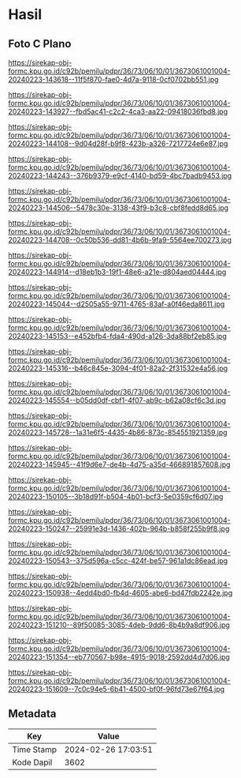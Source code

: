 # Hasil

## Foto C Plano

https://sirekap-obj-formc.kpu.go.id/c92b/pemilu/pdpr/36/73/06/10/01/3673061001004-20240223-143618--11f5f870-fae0-4d7a-9118-0cf0702bb551.jpg

https://sirekap-obj-formc.kpu.go.id/c92b/pemilu/pdpr/36/73/06/10/01/3673061001004-20240223-143927--fbd5ac41-c2c2-4ca3-aa22-09418036fbd8.jpg

https://sirekap-obj-formc.kpu.go.id/c92b/pemilu/pdpr/36/73/06/10/01/3673061001004-20240223-144108--9d04d28f-b9f8-423b-a326-7217724e6e87.jpg

https://sirekap-obj-formc.kpu.go.id/c92b/pemilu/pdpr/36/73/06/10/01/3673061001004-20240223-144243--376b9379-e9cf-4140-bd59-4bc7badb9453.jpg

https://sirekap-obj-formc.kpu.go.id/c92b/pemilu/pdpr/36/73/06/10/01/3673061001004-20240223-144506--5478c30e-3138-43f9-b3c8-cbf8fedd8d65.jpg

https://sirekap-obj-formc.kpu.go.id/c92b/pemilu/pdpr/36/73/06/10/01/3673061001004-20240223-144708--0c50b536-dd81-4b6b-9fa9-5564ee700273.jpg

https://sirekap-obj-formc.kpu.go.id/c92b/pemilu/pdpr/36/73/06/10/01/3673061001004-20240223-144914--d18eb1b3-19f1-48e6-a21e-d804aed04444.jpg

https://sirekap-obj-formc.kpu.go.id/c92b/pemilu/pdpr/36/73/06/10/01/3673061001004-20240223-145044--d2505a55-9711-4765-83af-a0f46eda8611.jpg

https://sirekap-obj-formc.kpu.go.id/c92b/pemilu/pdpr/36/73/06/10/01/3673061001004-20240223-145153--e452bfb4-fda4-490d-a126-3da88bf2eb85.jpg

https://sirekap-obj-formc.kpu.go.id/c92b/pemilu/pdpr/36/73/06/10/01/3673061001004-20240223-145316--b46c845e-3094-4f01-82a2-2f31532e4a56.jpg

https://sirekap-obj-formc.kpu.go.id/c92b/pemilu/pdpr/36/73/06/10/01/3673061001004-20240223-145554--b05dd0df-cbf1-4f07-ab9c-b62a08cf6c3d.jpg

https://sirekap-obj-formc.kpu.go.id/c92b/pemilu/pdpr/36/73/06/10/01/3673061001004-20240223-145728--1a31e6f5-4435-4b86-873c-854551921359.jpg

https://sirekap-obj-formc.kpu.go.id/c92b/pemilu/pdpr/36/73/06/10/01/3673061001004-20240223-145945--41f9d6e7-de4b-4d75-a35d-466891857608.jpg

https://sirekap-obj-formc.kpu.go.id/c92b/pemilu/pdpr/36/73/06/10/01/3673061001004-20240223-150105--3b18d91f-b504-4b01-bcf3-5e0359cf6d07.jpg

https://sirekap-obj-formc.kpu.go.id/c92b/pemilu/pdpr/36/73/06/10/01/3673061001004-20240223-150247--25991e3d-1436-402b-964b-b858f255b9f8.jpg

https://sirekap-obj-formc.kpu.go.id/c92b/pemilu/pdpr/36/73/06/10/01/3673061001004-20240223-150543--375d596a-c5cc-424f-be57-961a1dc86ead.jpg

https://sirekap-obj-formc.kpu.go.id/c92b/pemilu/pdpr/36/73/06/10/01/3673061001004-20240223-150938--4edd4bd0-fb4d-4605-abe6-bd47fdb2242e.jpg

https://sirekap-obj-formc.kpu.go.id/c92b/pemilu/pdpr/36/73/06/10/01/3673061001004-20240223-151210--89f50085-3085-4deb-9dd6-8b4b9a8df906.jpg

https://sirekap-obj-formc.kpu.go.id/c92b/pemilu/pdpr/36/73/06/10/01/3673061001004-20240223-151354--eb770567-b98e-4915-9018-2592dd4d7d06.jpg

https://sirekap-obj-formc.kpu.go.id/c92b/pemilu/pdpr/36/73/06/10/01/3673061001004-20240223-151609--7c0c94e5-6b41-4500-bf0f-96fd73e67f64.jpg


## Metadata

| Key        | Value               |
| ---------- | ------------------- |
| Time Stamp | 2024-02-26 17:03:51 |
| Kode Dapil | 3602                |




